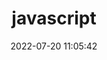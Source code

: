 ---
pageComponent:
  name: Catalogue
  data:
    key: 01.programing/01.languages/03.javascript
    description: 动态的、弱类型的、解释型的脚本语言。
title: javascript
date: 2022-07-20 11:05:42
permalink: /language/javascript/
sidebar: false
article: false
comment: false
editLink: false
---